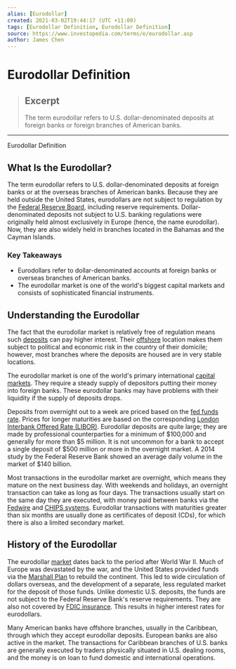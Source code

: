 ```yaml
---
alias: [Eurodollar]
created: 2021-03-02T19:44:17 (UTC +11:00)
tags: [Eurodollar Definition, Eurodollar Definition]
source: https://www.investopedia.com/terms/e/eurodollar.asp
author: James Chen
---
```


# Eurodollar Definition

> ## Excerpt
> The term eurodollar refers to U.S. dollar-denominated deposits at foreign banks or foreign branches of American banks.

---

Eurodollar Definition
## What Is the Eurodollar?

The term eurodollar refers to U.S. dollar-denominated deposits at foreign banks or at the overseas branches of American banks. Because they are held outside the United States, eurodollars are not subject to regulation by the [Federal Reserve Board](https://www.investopedia.com/terms/f/frb.asp), including reserve requirements. Dollar-denominated deposits not subject to U.S. banking regulations were originally held almost exclusively in Europe (hence, the name eurodollar). Now, they are also widely held in branches located in the Bahamas and the Cayman Islands.

### Key Takeaways

-   Eurodollars refer to dollar-denominated accounts at foreign banks or overseas branches of American banks.
-   The eurodollar market is one of the world's biggest capital markets and consists of sophisticated financial instruments.

## Understanding the Eurodollar

The fact that the eurodollar market is relatively free of regulation means such [deposits](https://www.investopedia.com/terms/d/deposit.asp) can pay higher interest. Their [offshore](https://www.investopedia.com/terms/o/offshore.asp) location makes them subject to political and economic risk in the country of their domicile; however, most branches where the deposits are housed are in very stable locations.

The eurodollar market is one of the world's primary international [capital markets](https://www.investopedia.com/terms/c/capitalmarkets.asp). They require a steady supply of depositors putting their money into foreign banks. These eurodollar banks may have problems with their liquidity if the supply of deposits drops. 

Deposits from overnight out to a week are priced based on the [fed funds rate](https://www.investopedia.com/terms/f/federalfundsrate.asp). Prices for longer maturities are based on the corresponding [London Interbank Offered Rate (LIBOR)](https://www.investopedia.com/terms/l/libor.asp). Eurodollar deposits are quite large; they are made by professional counterparties for a minimum of $100,000 and generally for more than $5 million. It is not uncommon for a bank to accept a single deposit of $500 million or more in the overnight market. A 2014 study by the Federal Reserve Bank showed an average daily volume in the market of $140 billion.

Most transactions in the eurodollar market are overnight, which means they mature on the next business day. With weekends and holidays, an overnight transaction can take as long as four days. The transactions usually start on the same day they are executed, with money paid between banks via the [Fedwire](https://www.investopedia.com/terms/f/fedwire.asp) and [CHIPS systems](https://www.investopedia.com/terms/clearing-house-interbank-payments-system-chips.asp). Eurodollar transactions with maturities greater than six months are usually done as certificates of deposit (CDs), for which there is also a limited secondary market.

## History of the Eurodollar

The eurodollar [market](https://www.investopedia.com/articles/active-trading/012214/introduction-trading-eurodollar-futures.asp) dates back to the period after World War II. Much of Europe was devastated by the war, and the United States provided funds via the [Marshall Plan](https://www.investopedia.com/terms/m/marshall-plan.asp) to rebuild the continent. This led to wide circulation of dollars overseas, and the development of a separate, less regulated market for the deposit of those funds. Unlike domestic U.S. deposits, the funds are not subject to the Federal Reserve Bank's reserve requirements. They are also not covered by [FDIC insurance](https://www.investopedia.com/terms/f/fdic-insured-account.asp). This results in higher interest rates for eurodollars.

Many American banks have offshore branches, usually in the Caribbean, through which they accept eurodollar deposits. European banks are also active in the market. The transactions for Caribbean branches of U.S. banks are generally executed by traders physically situated in U.S. dealing rooms, and the money is on loan to fund domestic and international operations.
